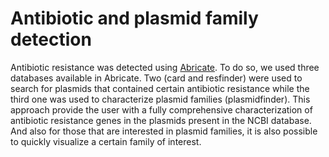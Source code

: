 # Antibiotic and plasmid family detection

Antibiotic resistance was detected using [Abricate](https://github.com/tseemann/abricate). 
To do so, we used three databases available in Abricate. Two (card and 
resfinder) were used to search for plasmids that contained certain antibiotic
 resistance while the third one was used to characterize plasmid families 
 (plasmidfinder). This approach provide the user with a fully comprehensive 
 characterization of antibiotic resistance genes in the plasmids present in 
 the NCBI database. And also for those that are interested in plasmid 
 families, it is also possible to quickly visualize a certain family of 
 interest.